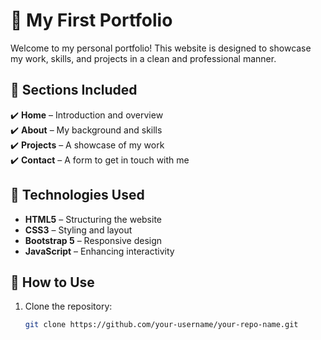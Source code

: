 # 🌟 My First Portfolio  

Welcome to my personal portfolio! This website is designed to showcase my work, skills, and projects in a clean and professional manner.  

## 📌 Sections Included  
✔️ **Home** – Introduction and overview  
✔️ **About** – My background and skills  
✔️ **Projects** – A showcase of my work  
✔️ **Contact** – A form to get in touch with me  

## 🚀 Technologies Used  
- **HTML5** – Structuring the website  
- **CSS3** – Styling and layout  
- **Bootstrap 5** – Responsive design  
- **JavaScript** – Enhancing interactivity  

## 🎯 How to Use  
1. Clone the repository:  
   ```sh
   git clone https://github.com/your-username/your-repo-name.git
